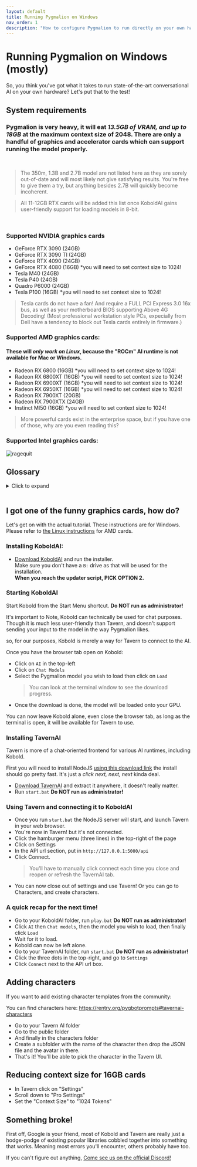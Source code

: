 ```yaml
---
layout: default
title: Running Pygmalion on Windows
nav_order: 1
description: "How to configure Pygmalion to run directly on your own hardware. This guide should hopefully be noob-proof."
---
```

# Running Pygmalion on Windows (mostly)

So, you think you've got what it takes to run state-of-the-art conversational AI on your own hardware? Let's put that to the test!

## System requirements

### **Pygmalion is very heavy, it will eat _13.5GB of VRAM, and up to 18GB_ at the maximum context size of 2048.** There are only a handful of graphics and accelerator cards which can support running the model properly.
<br>

> The 350m, 1.3B and 2.7B model are not listed here as they are sorely out-of-date and will most likely not give satisfying results. You're free to give them a try, but anything besides 2.7B will quickly become incoherent.

> All 11-12GB RTX cards will be added this list once KoboldAI gains user-friendly support for loading models in 8-bit.

<br>

### Supported NVIDIA graphics cards
- GeForce RTX 3090 (24GB)
- GeForce RTX 3090 TI (24GB)
- GeForce RTX 4090 (24GB)
- GeForce RTX 4080 (16GB) *you will need to set context size to 1024!
- Tesla M40 (24GB)
- Tesla P40 (24GB)
- Quadro P6000 (24GB)
- Tesla P100 (16GB) *you will need to set context size to 1024!

> Tesla cards do not have a fan! And require a FULL PCI Express 3.0 16x bus, as well as your motherboard BIOS supporting Above 4G Decoding! (Most professional workstation style PCs, expecially from Dell have a tendency to block out Tesla cards entirely in firmware.)

### Supported AMD graphics cards:
#### These will _only work on Linux_, because the "ROCm" AI runtime is not available for Mac or Windows.
- Radeon RX 6800 (16GB) *you will need to set context size to 1024!
- Radeon RX 6800XT (16GB) *you will need to set context size to 1024!
- Radeon RX 6900XT (16GB) *you will need to set context size to 1024!
- Radeon RX 6950XT (16GB) *you will need to set context size to 1024!
- Radeon RX 7900XT (20GB)
- Radeon RX 7900XTX (24GB)
- Instinct MI50 (16GB) *you will need to set context size to 1024!

> More powerful cards exist in the enterprise space, but if you have one of those, why are you even reading this?

### Supported Intel graphics cards:
![ragequit](https://media.tenor.com/hywZNm_1efkAAAAd/csgo-banging-table.gif)


## Glossary
<details>
    <summary>Click to expand</summary>
    
    This section is intended to brief you on what all the technical jargon in this document means.

    CUDA:
    A library created by NVIDIA to use compute on their GPUs. Anytime you see CUDA mentioned, assume it only applies to NVIDIA.  

    ROCm:  
    Similar to CUDA but for AMD cards. ROCm has less support than CUDA, as it's mostly made for professional enterprise cards, but some consumer cards are supported. Google is your friend on this one.  

    Kobold or KAI: 
    KoboldAI is an application and runtime to load language models easily.  

    TavernAI: 
    A graphical application made specifically to have chats using language models. It can run locally or using a remote server.  

    VRAM:
    Video Memory is the RAM on your graphics card. It is much faster and higher bandwidth than the system RAM on your motherboard that connects to the CPU.
    > In Windows Task Manager, you can go to the Performance tab, then click on your graphics card on the left. **Only the "Dedicated Video Memory" section matters.** The other values aren't useful, and do not represent any real amount of memory you may have.

</details>

<br>

## I got one of the funny graphics cards, how do?
Let's get on with the actual tutorial. These instructions are for Windows. Please refer to [the Linux instructions](pygmalion-linux#installing-dependencies) for AMD cards.

### Installing KoboldAI:
- [Download KoboldAI](https://koboldai.org/windows) and run the installer.  
  Make sure you don't have a `B:` drive as that will be used for the installation.  
  **When you reach the updater script, PICK OPTION 2.**
<!-- - Extract the ZIP to a drive you have at least 25GB of free space on. Using an SSD will speed up startup time for the model a lot.   -->
<!-- **Use a folder name without spaces at the root of the drive, e.g. `E:\KoboldAI`** -->
  <!-- > If you know your way around git, then just git clone, it'll make updates easier in the future too. -->
<!-- - In the extracted folder, run the `install_requirements.bat` file by double-clicking it. **Though it's recommended to right-click it and Run As Administrator.** Type `2` and press Enter. Then let it do it's thing. -->
<!-- - When it says `Press any key to continue.` then you're done installing Kobold. -->

### Starting KoboldAI
Start Kobold from the Start Menu shortcut. **Do NOT run as administrator!**

It's important to Note, Kobold can technically be used for chat purposes. Though it is much less user-friendly than Tavern, and doesn't support sending your input to the model in the way Pygmalion likes.

so, for our purposes, Kobold is merely a way for Tavern to connect to the AI.

Once you have the browser tab open on Kobold:
- Click on `AI` in the top-left
- Click on `Chat Models`
- Select the Pygmalion model you wish to load then click on `Load`
  > You can look at the terminal window to see the download progress.
- Once the download is done, the model will be loaded onto your GPU.

You can now leave Kobold alone, even close the browser tab, as long as the terminal is open, it will be available for Tavern to use.

### Installing TavernAI
Tavern is more of a chat-oriented frontend for various AI runtimes, including Kobold.

First you will need to install NodeJS [using this download link](https://nodejs.org/download/release/v19.1.0/node-v19.1.0-x64.msi) the install should go pretty fast. It's just a *click next, next, next* kinda deal.

- [Download TavernAI](https://github.com/TavernAI/TavernAI/archive/refs/heads/main.zip) and extract it anywhere, it doesn't really matter.
- Run `start.bat` **Do NOT run as administrator!**

### Using Tavern and connecting it to KoboldAI
- Once you run `start.bat` the NodeJS server will start, and launch Tavern in your web browser.
- You're now in Tavern! but it's not connected.
- Click the hamburger menu (three lines) in the top-right of the page
- Click on Settings
- In the API url section, put in `http://127.0.0.1:5000/api`
- Click Connect.
  > You'll have to manually click connect each time you close and reopen or refresh the TavernAI tab.
- You can now close out of settings and use Tavern! Or you can go to Characters, and create characters.

### A quick recap for the next time!
- Go to your KoboldAI folder, run `play.bat` **Do NOT run as administrator!**
- Click `AI` then `Chat models`, then the model you wish to load, then finally click `Load`
- Wait for it to load.
- Kobold can now be left alone.
- Go to your TavernAI folder, run `start.bat` **Do NOT run as administrator!**
- Click the three dots in the top-right, and go to `Settings`
- Click `Connect` next to the API url box.

## Adding characters
If you want to add existing character templates from the community:

You can find characters here: https://rentry.org/pygbotprompts#tavernai-characters

- Go to your Tavern AI folder
- Go to the public folder
- And finally in the characters folder
- Create a subfolder with the name of the character then drop the JSON file and the avatar in there.
- That's it! You'll be able to pick the character in the Tavern UI.

## Reducing context size for 16GB cards
- In Tavern click on "Settings"
- Scroll down to "Pro Settings"
- Set the "Context Size" to "1024 Tokens"

## Something broke!
First off, Google is your friend, most of Kobold and Tavern are really just a hodge-podge of existing popular libraries cobbled together into something that works. Meaning most errors you'll encounter, others probably have too.

If you can't figure out anything, [Come see us on the official Discord!](https://discord.com/invite/bv4xczmcyk)
